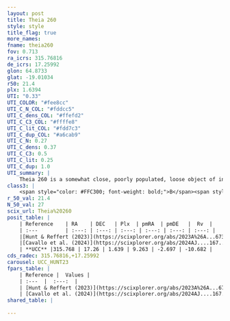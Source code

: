 ```yaml
---
layout: post
title: Theia 260
style: style
title_flag: true
more_names: 
fname: theia260
fov: 0.713
ra_icrs: 315.76816
de_icrs: 17.25992
glon: 64.8733
glat: -19.01034
r50: 21.4
plx: 1.6394
UTI: "0.33"
UTI_COLOR: "#fee8cc"
UTI_C_N_COL: "#fddcc5"
UTI_C_dens_COL: "#ffefd2"
UTI_C_C3_COL: "#ffffe8"
UTI_C_lit_COL: "#fdd7c3"
UTI_C_dup_COL: "#a6cab9"
UTI_C_N: 0.27
UTI_C_dens: 0.37
UTI_C_C3: 0.5
UTI_C_lit: 0.25
UTI_C_dup: 1.0
UTI_summary: |
    Theia 260 is a somewhat close, poorly populated, loose object of intermediate C3 quality. It was recently reported in the literature.
class3: |
    <span style="color: #FFC300; font-weight: bold;">B</span><span style="color: #FFC300; font-weight: bold;">B</span>
r_50_val: 21.4
N_50_val: 27
scix_url: Theia%20260
posit_table: |
    | Reference    | RA    | DEC   | Plx  | pmRA  | pmDE   |  Rv  |
    | :---         | :---: | :---: | :---: | :---: | :---: | :---: |
    |[Hunt & Reffert (2023)](https://scixplorer.org/abs/2023A%26A...673A.114H) | 315.858 | 17.44 | 1.609 | 9.097 | -2.738 | -13.115 |
    |[Cavallo et al. (2024)](https://scixplorer.org/abs/2024AJ....167...12C) | 315.835 | 17.32 | 1.626 | -- | -- | -- |
    | **UCC** |315.768 | 17.26 | 1.639 | 9.263 | -2.697 | -10.682 | 
cds_radec: 315.76816,+17.25992
carousel: UCC_HUNT23
fpars_table: |
    | Reference |  Values |
    | :---  |  :---:  |
    | [Hunt & Reffert (2023)](https://scixplorer.org/abs/2023A%26A...673A.114H) | `AV50=0.161, diffAV50=0.626, MOD50=8.84, logAge50=8.063` |
    | [Cavallo et al. (2024)](https://scixplorer.org/abs/2024AJ....167...12C) | `AV50=0.38, dMod50=9.0, logAge50=7.82, [Fe/H]50=0.29` |
shared_table: |
    
---
```


